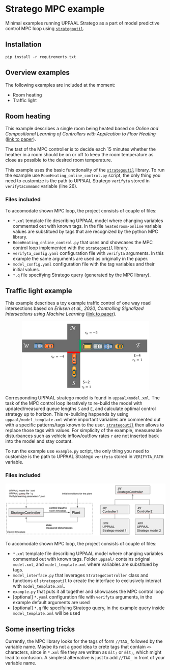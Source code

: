 # Stratego MPC example
Minimal examples running UPPAAL Stratego as a part of model predictive control MPC loop using [`strategoutil`](https://github.com/mihsamusev/strategoutil.git).

## Installation

```
pip install -r requirements.txt
```

## Overview examples
The following examples are included at the moment:
- Room heating
- Traffic light

## Room heating
This example describes a single room being heated based on _Online and Compositional Learning of Controllers with Application to Floor Heating_ ([link to paper](https://doi.org/10.1007/978-3-662-49674-9_14)).

The tast of the MPC controller is to decide each 15 minutes whether the heather in a room should be on or off to keep the room temperature as close as possible to the desired room temperature.

This example uses the basic functionality of the [`strategoutil`](https://github.com/mihsamusev/strategoutil.git) library. To run the example use `RoomHeating_online_control.py` script, the only thing you need to customize is the path to UPPAAL Stratego `verifyta` stored in `verifytaCommand` variable (line 26). 

### Files included
To accomodate shown MPC loop, the project consists of couple of files:

- `*.xml` template file describing UPPAAL model where changing variables commented out with known tags. In the file `heatedroom-online` variable values are substitued by tags that are recognized by the python MPC library.
- `RoomHeating_online_control.py` that uses and showcases the MPC control loop implemented with the [`strategoutil`](https://github.com/mihsamusev/strategoutil.git) library.
- `verifyta_config.yaml` configuration file with `verifyta` arguments. In this example the same arguments are used as originally in the paper.
- `model_config.yaml` configuration file with the tag variables and their initial values.
- `*.q` file specifying Stratego query (generated by the MPC library).

## Traffic light example
This example describes a toy example traffic control of one way road intersections based on _Eriksen et al., 2020, Controlling Signalized Intersections using Machine Learning_ ([link to paper](https://doi.org/10.1016/j.trpro.2020.08.127)).

<p align="center">
  <img width="400" src="docs/plant.png">
</p>

Corresponding UPPAAL stratego model is found in `uppaal/model.xml`. The task of the MPC control loop iteratively to re-build the model with updated/measured queue lengths `S` and `E`, and calculate optimal control strategy up to horizon. This re-building happends by using `uppaal/model_template.xml` where important variables are commented out with a specific patterns/tags known to the user. [`strategoutil`](https://github.com/mihsamusev/strategoutil.git) then allows to replace those tags with values. For simplicity of the example, measureable disturbances such as vehicle inflow/outflow rates `r` are not inserted back into the model and stay costant.

To run the example use `example.py` script, the only thing you need to customize is the path to UPPAAL Stratego `verifyta` stored in `VERIFYTA_PATH` variable. 

### Files included

<p align="center">
  <img width="800" src="docs/loop.png">
</p>

To accomodate shown MPC loop, the project consists of couple of files:

- `*.xml` template file describing UPPAAL model where changing variables commented out with known tags. Folder `uppaal/` contains original `model.xml`, and `model_template.xml` where variables are substitued by tags.
- `model_interface.py` that leverages `StrategoController` class and functions of `strategoutil` to create the interface to exclusively interact with `model_template.xml`.
- `example.py` that puts it all together and showcases the MPC control loop
- [optional] `*.yaml` configuration file with `verifyta` arguments, in the example default arguments are used
- [optional] `*.q` file specifying Stratego query, in the example query inside `model_template.xml` will be used


## Some inserting tricks
Currently, the MPC library looks for the tags of form `//TAG_` followed by the variable name.
Maybe its not a good idea to crete tags that contain `<>` characters, since in `*.xml` file they are written as `&lt;` or `&lt;`, which might lead to confusion. A simplest alternative is just to add `//TAG_` in front of your variable name.
